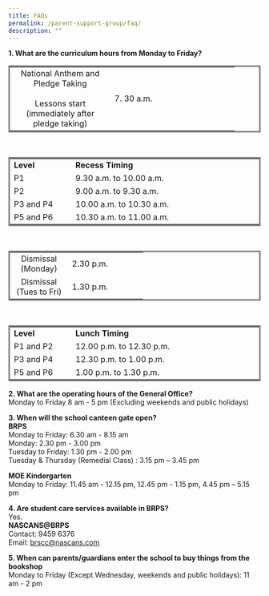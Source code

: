 ```yaml
---
title: FAQs
permalink: /parent-support-group/faq/
description: ""
---
```

<p><strong>1. What are the curriculum hours from Monday to Friday?</strong></p>
<table style="border-style: solid;">
<tbody>
<tr>
<td style="width: 185px;">
<div style="text-align: center;">National Anthem and Pledge Taking</div><br>
<div style="text-align: center;">Lessons start (immediately after pledge taking)</div>
</td>
<td style="width: 232px;">7. 30 a.m.</td>
</tr>
</tbody>
</table><br>
<table style="border-style: solid;">
<tbody>
<tr>
<td width="107"><strong>Level</strong></td>
<td colspan="2" width="480"><strong>Recess Timing</strong></td>
</tr>
<tr>
<td width="107">P1</td>
<td colspan="2" width="480">9.30 a.m. to 10.00 a.m.</td>
</tr>
<tr>
<td>P2</td>
<td colspan="2">9.00 a.m. to 9.30 a.m.</td>
</tr>
<tr>
<td width="107">P3 and P4</td>
<td colspan="2" width="480">10.00 a.m. to 10.30 a.m.</td>
</tr>
<tr>
<td width="107">P5 and P6</td>
<td colspan="2" width="480">10.30 a.m. to 11.00 a.m.</td>
</tr>
</tbody>
</table><br>
<table style="border-style: solid;">
<tbody>
<tr>
<td style="text-align: center; width: 100px;">Dismissal (Monday)</td>
<td style="width: 134px;">2.30 p.m.</td>
</tr>
<tr>
<td style="text-align: center; width: 100px;">Dismissal (Tues to Fri)</td>
<td style="width: 134px;">1.30 p.m.</td>
</tr>
</tbody>
</table><br>
<table style="border-style: solid;">
<tbody>
<tr>
<td width="107"><strong>Level</strong></td>
<td colspan="2" width="480"><strong>Lunch Timing</strong></td>
</tr>
<tr>
<td width="107">P1 and P2</td>
<td colspan="2" width="480">12.00 p.m. to 12.30 p.m.</td>
</tr>
<tr>
<td>P3 and P4</td>
<td colspan="2">12.30 p.m. to 1.00 p.m.</td>
</tr>
<tr>
<td width="107">P5 and P6</td>
<td colspan="2" width="480">1.00 p.m. to 1.30 p.m.</td>
</tr>
</tbody>
</table>
<p><strong>2. What are the operating hours of the General Office?<br></strong>Monday to Friday 8 am - 5 pm (Excluding weekends and public holidays)</p>
<p><strong>3. When will the school canteen gate open?<br></strong><strong>BRPS</strong><br>Monday to Friday: 6.30 am - 8.15 am<br>Monday: 2.30 pm - 3.00 pm<br>Tuesday to Friday: 1.30 pm - 2.00 pm<br>Tuesday &amp; Thursday (Remedial Class) : 3.15 pm – 3.45 pm</p>
<p><strong>MOE Kindergarten</strong><br>Monday to Friday: 11.45 am - 12.15 pm, 12.45 pm - 1.15 pm, 4.45 pm – 5.15 pm</p>
<p><strong>4. Are student care services available in BRPS?<br></strong>Yes.<br><strong>NASCANS@BRPS</strong><br>Contact: 9459 6376<br>Email:&nbsp;<a href="mailto:brscc@nascans.com">brscc@nascans.com</a></p>
<p><strong>5. When can parents/guardians enter the school to buy things from the bookshop<br></strong>Monday to Friday (Except Wednesday, weekends and public holidays): 11 am - 2 pm</p>